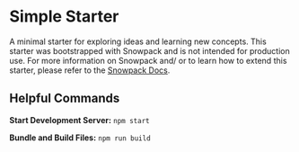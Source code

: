 # Simple Starter

A minimal starter for exploring ideas and learning new concepts. This starter was bootstrapped with Snowpack and is not intended for production use. For more information on Snowpack and/ or to learn how to extend this starter, please refer to the [Snowpack Docs](https://www.snowpack.dev).

## Helpful Commands

**Start Development Server:**
`npm start`

**Bundle and Build Files:**
`npm run build`
